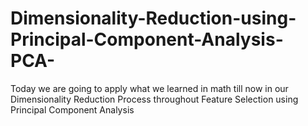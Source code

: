 # Dimensionality-Reduction-using-Principal-Component-Analysis-PCA-

Today we are going to apply what we learned in math till now in our Dimensionality Reduction Process throughout Feature Selection using Principal Component Analysis
